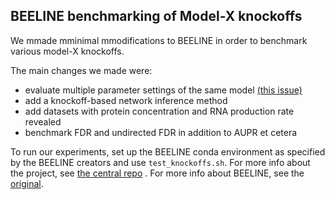 ## BEELINE benchmarking of Model-X knockoffs

We mmade mminimal mmodifications to BEELINE in order to benchmark various model-X knockoffs.

The main changes we made were:

- evaluate multiple parameter settings of the same model [(this issue)](https://github.com/Murali-group/Beeline/issues/59)
- add a knockoff-based network inference method
- add datasets with protein concentration and RNA production rate revealed
- benchmark FDR and undirected FDR in addition to AUPR et cetera

To run our experiments, set up the BEELINE conda environment as specified by the BEELINE creators and use `test_knockoffs.sh`. For more info about the project, see [the central repo](https://github.com/ekernf01/knockoffs_paper) . For more info about BEELINE, see the [original](https://github.com/Murali-group/Beeline/).
